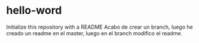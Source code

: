 # hello-word
Initialize this repository with a README
Acabo de crear un branch, luego he creado un readme en el master, luego en el branch modifico el readme.
